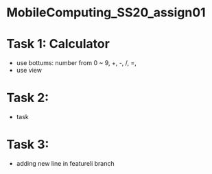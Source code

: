 # MobileComputing_SS20_assign01
# Task 1: Calculator
- use bottums: number from 0 ~ 9, +, -, /, =,
- use view

# Task 2: 
- task
# Task 3:
- adding new line in featureli branch